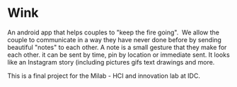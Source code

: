# Wink

An android app that helps couples to "keep the fire going". 
We allow the couple to communicate in a way they have never done before by sending beautiful "notes" to each other.
A note is a small gesture that they make for each other. it can be sent by time, pin by location or immediate sent. It looks like an Instagram story (including pictures gifs text drawings and more.

This is a final project for the Milab - HCI and innovation lab at IDC. 
